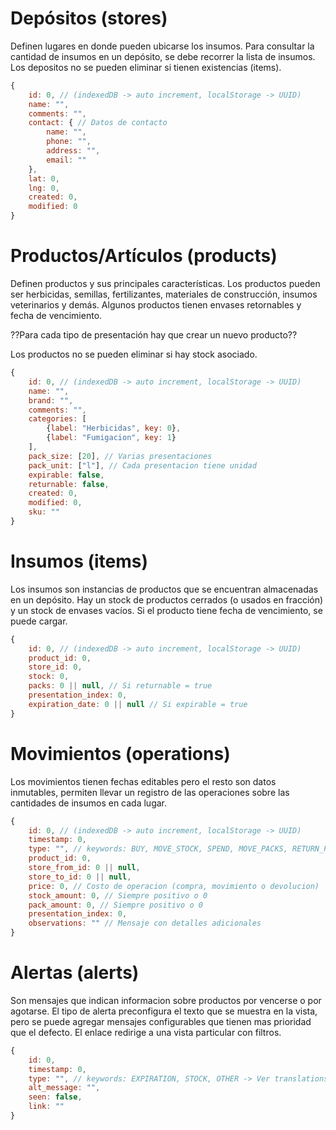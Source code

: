 # Depósitos (stores)
Definen lugares en donde pueden ubicarse los insumos. Para consultar la cantidad de insumos en un depósito, se debe recorrer la lista de insumos.  
Los depositos no se pueden eliminar si tienen existencias (items).
```js
{
    id: 0, // (indexedDB -> auto increment, localStorage -> UUID)
    name: "",
    comments: "",
    contact: { // Datos de contacto
        name: "",
        phone: "",
        address: "",
        email: ""
    }, 
    lat: 0,
    lng: 0,
    created: 0,
    modified: 0
}
```

# Productos/Artículos (products)
Definen productos y sus principales características. Los productos pueden ser herbicidas, semillas, fertilizantes, materiales de construcción, insumos veterinarios y demás. Algunos productos tienen envases retornables y fecha de vencimiento. 

??Para cada tipo de presentación hay que crear un nuevo producto??

Los productos no se pueden eliminar si hay stock asociado.

```js
{
    id: 0, // (indexedDB -> auto increment, localStorage -> UUID)
    name: "",
    brand: "",
    comments: "",
    categories: [
        {label: "Herbicidas", key: 0},
        {label: "Fumigacion", key: 1}
    ],
    pack_size: [20], // Varias presentaciones
    pack_unit: ["l"], // Cada presentacion tiene unidad
    expirable: false,
    returnable: false,
    created: 0,
    modified: 0,
    sku: ""
}
```

# Insumos (items)
Los insumos son instancias de productos que se encuentran almacenadas en un depósito. Hay un stock de productos cerrados (o usados en fracción) y un stock de envases vacíos. Si el producto tiene fecha de vencimiento, se puede cargar.    
```js
{
    id: 0, // (indexedDB -> auto increment, localStorage -> UUID)
    product_id: 0,
    store_id: 0,
    stock: 0,
    packs: 0 || null, // Si returnable = true
    presentation_index: 0,
    expiration_date: 0 || null // Si expirable = true
}
```

# Movimientos (operations)
Los movimientos tienen fechas editables pero el resto son datos inmutables, permiten llevar un registro de las operaciones sobre las cantidades de insumos en cada lugar. 
```js
{
    id: 0, // (indexedDB -> auto increment, localStorage -> UUID)
    timestamp: 0,
    type: "", // keywords: BUY, MOVE_STOCK, SPEND, MOVE_PACKS, RETURN_PACKS
    product_id: 0,
    store_from_id: 0 || null,
    store_to_id: 0 || null,
    price: 0, // Costo de operacion (compra, movimiento o devolucion)
    stock_amount: 0, // Siempre positivo o 0
    pack_amount: 0, // Siempre positivo o 0
    presentation_index: 0,
    observations: "" // Mensaje con detalles adicionales
}
```

# Alertas (alerts)
Son mensajes que indican informacion sobre productos por vencerse o por agotarse. El tipo de alerta preconfigura el texto que se muestra en la vista, pero se puede agregar mensajes configurables que tienen mas prioridad que el defecto. El enlace redirige a una vista particular con filtros.
```js
{
    id: 0,
    timestamp: 0,
    type: "", // keywords: EXPIRATION, STOCK, OTHER -> Ver translations
    alt_message: "",
    seen: false,
    link: ""
}
```
